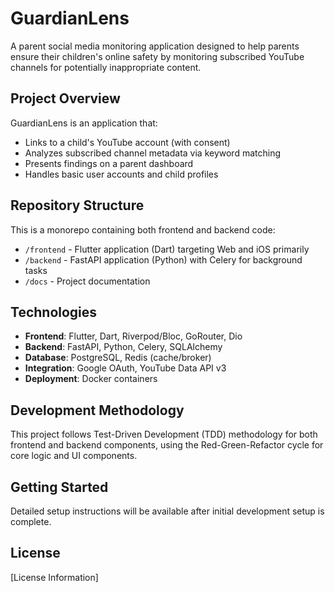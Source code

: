 # GuardianLens

A parent social media monitoring application designed to help parents ensure their children's online safety by monitoring subscribed YouTube channels for potentially inappropriate content.

## Project Overview

GuardianLens is an application that:
- Links to a child's YouTube account (with consent)
- Analyzes subscribed channel metadata via keyword matching
- Presents findings on a parent dashboard
- Handles basic user accounts and child profiles

## Repository Structure

This is a monorepo containing both frontend and backend code:

- `/frontend` - Flutter application (Dart) targeting Web and iOS primarily
- `/backend` - FastAPI application (Python) with Celery for background tasks
- `/docs` - Project documentation

## Technologies

- **Frontend**: Flutter, Dart, Riverpod/Bloc, GoRouter, Dio
- **Backend**: FastAPI, Python, Celery, SQLAlchemy
- **Database**: PostgreSQL, Redis (cache/broker)
- **Integration**: Google OAuth, YouTube Data API v3
- **Deployment**: Docker containers

## Development Methodology

This project follows Test-Driven Development (TDD) methodology for both frontend and backend components, using the Red-Green-Refactor cycle for core logic and UI components.

## Getting Started

Detailed setup instructions will be available after initial development setup is complete.

## License

[License Information]